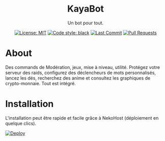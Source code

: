 <h1 align="center">KayaBot</h1>
<p align="center">Un bot pour tout.</p>

<p align="center">
  <a href="https://github.com/ayka667/Kaya/blob/master/LICENSE"><img alt="License: MIT" src="https://img.shields.io/badge/license-MIT-brightgreen.svg"></a>
  <a href="https://github.com/ayka667/Kaya"><img alt="Code style: black" src="https://img.shields.io/badge/code%20style-black-000000.svg"></a>
  <a href="https://github.com/ayka667/Kaya/commits/"><img alt="Last Commit" src="https://img.shields.io/github/last-commit/nntin/discord-twitter-bot.svg"></a>
  <a href="https://github.com/ayka667/Kaya/pulls"><img alt="Pull Requests" src="https://img.shields.io/github/issues-pr/nntin/discord-twitter-bot.svg"></a>
</p>

# About

Des commands de Modération, jeux, mise à niveau, utilité. Protégez votre serveur des raids, configurez des déclencheurs de mots personnalisés, lancez les dés, recherchez des anime et consultez les graphiques de crypto-monnaie. Tout est intégré.

# Installation

L'installation peut être rapide et facile grâce à NekoHost (déploiement en quelque clics).


[![Deploy](https://nekohost.fr/assets/images/logoinfo5.png)](https://nekohost.fr/)
